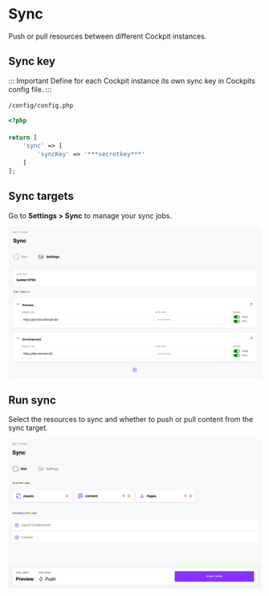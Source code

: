 # Sync

Push or pull resources between different Cockpit instances.


## Sync key

::: Important
Define for each Cockpit instance its own sync key in Cockpits config file.
:::

`/config/config.php`

```php
<?php

return [
    'sync' => [
        'syncKey' => '***secretkey***'
    ]
];
```


## Sync targets

Go to **Settings > Sync** to manage your sync jobs.

![Screenshot of sync targets](./sync-targets.png)

## Run sync

Select the resources to sync and whether to push or pull content from the sync target.

![Screenshot of run sync](./sync-run.png)


